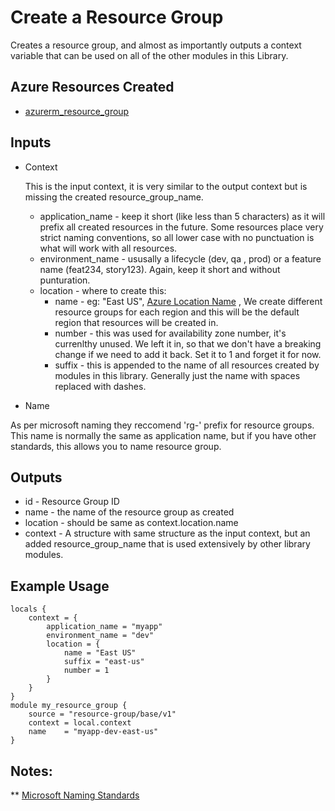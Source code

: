 
# Create a Resource Group
Creates a resource group, and almost as importantly outputs a context
variable that can be used on all of the other modules in this Library.

## Azure Resources Created

- [azurerm_resource_group](https://registry.terraform.io/providers/hashicorp/azurerm/latest/docs/resources/resource_group)


## Inputs

- Context 

  This is the input context, it is very similar to the output context but is missing the created resource_group_name.

  - application_name - keep it short (like less than 5 characters) as it will prefix all created resources in the future.  Some resources place very strict naming conventions, so all lower case with no punctuation is what will work with all resources.
  - environment_name - ususally a lifecycle (dev, qa , prod) or a feature name (feat234, story123).  Again, keep it short and without punturation.
  - location - where to create this:
    - name - eg: "East US", [Azure Location Name](https://status.azure.com/en-us/status) , We create different resource groups for each region and this will be the default region that resources will be created in.
    - number - this was used for availability zone number, it's currenlthy unused.  We left it in, so that we don't have a breaking change if we need to add it back.  Set it to 1 and forget it for now.
    - suffix - this is appended to the name of all resources created by modules in this library.  Generally just the name with spaces replaced with dashes.  

- Name

As per microsoft naming they reccomend 'rg-' prefix for resource groups.  This name is normally the same as application name, but if you have other standards, this allows you to name resource group.

## Outputs

- id - Resource Group ID
- name - the name of the resource group as created
- location - should be same as context.location.name
- context - A structure with same structure as the input context, but an added resource_group_name that is used extensively by other library modules.

## Example Usage

```hcl
locals {
    context = {
        application_name = "myapp"
        environment_name = "dev"
        location = {
            name = "East US"
            suffix = "east-us"
            number = 1
        }
    }
}
module my_resource_group {
    source = "resource-group/base/v1"
    context = local.context
    name    = "myapp-dev-east-us"
}
```


## Notes:
** [Microsoft Naming Standards](https://docs.microsoft.com/en-us/azure/cloud-adoption-framework/ready/azure-best-practices/naming-and-tagging)